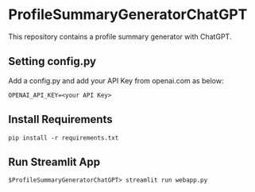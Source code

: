 # ProfileSummaryGeneratorChatGPT
This repository contains a profile summary generator with ChatGPT.

## Setting config.py

Add a config.py and add your API Key from openai.com as below:

``OPENAI_API_KEY=<your API Key>``

## Install Requirements

``pip install -r requirements.txt``

## Run Streamlit App

``$ProfileSummaryGeneratorChatGPT> streamlit run webapp.py``
